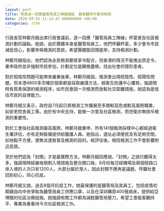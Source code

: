 ```yaml
---
layout: post
title: 特首逐一回應醫管局員工陣線論點　冀客觀持平看待檢測
date: 2020-09-01 11:14:47.000000000 +08:00
categories: rthk
---
```


行政長官林鄭月娥出席行政會議前，逐一回應「醫管局員工陣線」杯葛普及社區檢測計劃的論點。她說，由於團體本身是醫管局員工，他們呼籲杯葛，多少會令市民減低信心，影響參與檢測的意欲，希望團體能回頭是岸，支持檢測計劃。

林鄭月娥指出，他們認為全民檢測要居家令配合，但香港的情況不能推出禁足令，重申政府並非強制市民參加，計劃定位是願檢盡檢，找出社會的隱形患者。

對於假陰性問題可能帶來嚴重後果，林鄭月娥說，檢測會出現假陰性、假陽性問題，但本港4800多宗確診個案都是採取嚴謹方法，經衞生防護中心覆核，強調現時有質素保證的檢測程序，如市民會因一次檢測而放鬆社交距離措施，她認為是低估市民的自律能力。

林鄭月娥又表示，政府自7月起已將檢測工作擴展至多類較高危或較高風險職業，如安老院舍員工等。由於有中央支持，能做一次普及社區檢測，而世衛亦無排斥檢測的重要性。

對於工會指社區檢測屬高風險，林鄭月娥重申，所有141個檢測採樣中心都經過衞生署評估，亦有足夠裝備提供給醫護人員。她指出，選址必須便民及有足夠空間，如地點不方便，便無法達致普及檢測的目的。經評估後，相信檢測工作不會影響附近民居。

至於他們認為「封關」才是最實際方法，林鄭月娥回應說，「封關」之說已聽得太多，強調現時經嚴格限制入境措施及整合關口後，8月份每日經機場及兩個陸路口岸入境的人次只有1200人，大部分屬於港人，因此封關不應再是議題，呼籲社會回到初心，同心抗疫。

林鄭月娥又說，過去8個月抗疫工作，她最保護的是醫管局及其員工，包括疫情初期親自向中央爭取為醫管局員工供應口罩，以及在深圳購買400張病床，提供給亞博館的社區治療設施。她強調有關工作都為減輕醫管局壓力，希望工會能客觀持平、專業為重看待今次社區檢測工作。

